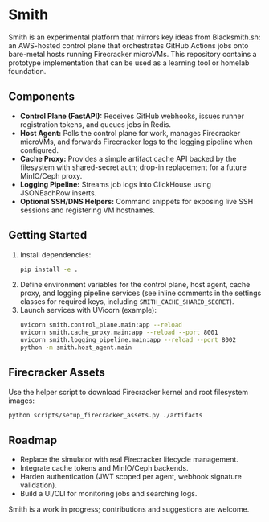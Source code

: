 # Smith

Smith is an experimental platform that mirrors key ideas from Blacksmith.sh: an AWS-hosted control plane that orchestrates GitHub Actions jobs onto bare-metal hosts running Firecracker microVMs. This repository contains a prototype implementation that can be used as a learning tool or homelab foundation.

## Components
- **Control Plane (FastAPI):** Receives GitHub webhooks, issues runner registration tokens, and queues jobs in Redis.
- **Host Agent:** Polls the control plane for work, manages Firecracker microVMs, and forwards Firecracker logs to the logging pipeline when configured.
- **Cache Proxy:** Provides a simple artifact cache API backed by the filesystem with shared-secret auth; drop-in replacement for a future MinIO/Ceph proxy.
- **Logging Pipeline:** Streams job logs into ClickHouse using JSONEachRow inserts.
- **Optional SSH/DNS Helpers:** Command snippets for exposing live SSH sessions and registering VM hostnames.

## Getting Started
1. Install dependencies:
   ```bash
   pip install -e .
   ```
2. Define environment variables for the control plane, host agent, cache proxy, and logging pipeline services (see inline comments in the settings classes for required keys, including `SMITH_CACHE_SHARED_SECRET`).
3. Launch services with UVicorn (example):
   ```bash
   uvicorn smith.control_plane.main:app --reload
   uvicorn smith.cache_proxy.main:app --reload --port 8001
   uvicorn smith.logging_pipeline.main:app --reload --port 8002
   python -m smith.host_agent.main
   ```

## Firecracker Assets
Use the helper script to download Firecracker kernel and root filesystem images:
```bash
python scripts/setup_firecracker_assets.py ./artifacts
```

## Roadmap
- Replace the simulator with real Firecracker lifecycle management.
- Integrate cache tokens and MinIO/Ceph backends.
- Harden authentication (JWT scoped per agent, webhook signature validation).
- Build a UI/CLI for monitoring jobs and searching logs.

Smith is a work in progress; contributions and suggestions are welcome.
